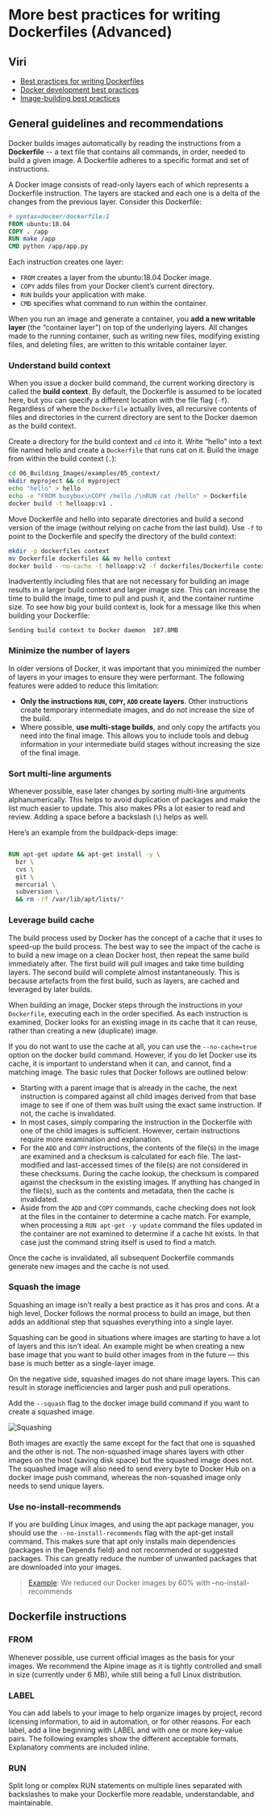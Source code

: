 # More best practices for writing Dockerfiles (Advanced) 

## Viri
- [Best practices for writing Dockerfiles](https://docs.docker.com/develop/develop-images/dockerfile_best-practices/)
- [Docker development best practices](https://docs.docker.com/develop/dev-best-practices/)
- [Image-building best practices](https://docs.docker.com/get-started/09_image_best/)

## General guidelines and recommendations

Docker builds images automatically by reading the instructions from a **Dockerfile** -- a text file that contains all commands, in order, needed to build a given image. A Dockerfile adheres to a specific format and set of instructions.

A Docker image consists of read-only layers each of which represents a Dockerfile instruction. The layers are stacked and each one is a delta of the changes from the previous layer. Consider this Dockerfile:

```Dockerfile
# syntax=docker/dockerfile:1
FROM ubuntu:18.04
COPY . /app
RUN make /app
CMD python /app/app.py
```

Each instruction creates one layer:
- `FROM` creates a layer from the ubuntu:18.04 Docker image.
- `COPY` adds files from your Docker client’s current directory.
- `RUN` builds your application with make.
- `CMD` specifies what command to run within the container.

When you run an image and generate a container, you **add a new writable layer** (the “container layer”) on top of the underlying layers. All changes made to the running container, such as writing new files, modifying existing files, and deleting files, are written to this writable container layer.

### Understand build context
When you issue a docker build command, the current working directory is called the **build context**. By default, the Dockerfile is assumed to be located here, but you can specify a different location with the file flag (`-f`). Regardless of where the `Dockerfile` actually lives, all recursive contents of files and directories in the current directory are sent to the Docker daemon as the build context.

Create a directory for the build context and `cd` into it. Write “hello” into a text file named hello and create a `Dockerfile` that runs cat on it. Build the image from within the build context (`.`):

```bash
cd 06_Building_Images/examples/05_context/
mkdir myproject && cd myproject
echo "hello" > hello
echo -e "FROM busybox\nCOPY /hello /\nRUN cat /hello" > Dockerfile
docker build -t helloapp:v1 .
```
Move Dockerfile and hello into separate directories and build a second version of the image (without relying on cache from the last build). Use `-f` to point to the Dockerfile and specify the directory of the build context:

```bash
mkdir -p dockerfiles context
mv Dockerfile dockerfiles && mv hello context
docker build --no-cache -t helloapp:v2 -f dockerfiles/Dockerfile context
```
Inadvertently including files that are not necessary for building an image results in a larger build context and larger image size. This can increase the time to build the image, time to pull and push it, and the container runtime size. To see how big your build context is, look for a message like this when building your Dockerfile:

    Sending build context to Docker daemon  187.8MB

### Minimize the number of layers
In older versions of Docker, it was important that you minimized the number of layers in your images to ensure they were performant. The following features were added to reduce this limitation:
- **Only the instructions `RUN`, `COPY`, `ADD` create layers**. Other instructions create temporary intermediate images, and do not increase the size of the build.
- Where possible, **use multi-stage builds**, and only copy the artifacts you need into the final image. This allows you to include tools and debug information in your intermediate build stages without increasing the size of the final image.

### Sort multi-line arguments
Whenever possible, ease later changes by sorting multi-line arguments alphanumerically. This helps to avoid duplication of packages and make the list much easier to update. This also makes PRs a lot easier to read and review. Adding a space before a backslash (`\`) helps as well.

Here’s an example from the buildpack-deps image:
```Dockerfile

RUN apt-get update && apt-get install -y \
  bzr \
  cvs \
  git \
  mercurial \
  subversion \
  && rm -rf /var/lib/apt/lists/*
```

### Leverage build cache
The build process used by Docker has the concept of a cache that it uses to speed-up the build process. The best way to see the impact of the cache is to build a new image on a clean Docker host, then repeat the same build immediately after. The first build will pull images and take time building layers. The second build will complete almost instantaneously. This is because artefacts from the first build, such as layers, are cached and leveraged by later builds.

When building an image, Docker steps through the instructions in your `Dockerfile`, executing each in the order specified. As each instruction is examined, Docker looks for an existing image in its cache that it can reuse, rather than creating a new (duplicate) image.

If you do not want to use the cache at all, you can use the `--no-cache=true` option on the docker build command. However, if you do let Docker use its cache, it is important to understand when it can, and cannot, find a matching image. The basic rules that Docker follows are outlined below:
- Starting with a parent image that is already in the cache, the next instruction is compared against all child images derived from that base image to see if one of them was built using the exact same instruction. If not, the cache is invalidated.
- In most cases, simply comparing the instruction in the Dockerfile with one of the child images is sufficient. However, certain instructions require more examination and explanation.
- For the `ADD` and `COPY` instructions, the contents of the file(s) in the image are examined and a checksum is calculated for each file. The last-modified and last-accessed times of the file(s) are not considered in these checksums. During the cache lookup, the checksum is compared against the checksum in the existing images. If anything has changed in the file(s), such as the contents and metadata, then the cache is invalidated.
- Aside from the `ADD` and `COPY` commands, cache checking does not look at the files in the container to determine a cache match. For example, when processing a `RUN apt-get -y update` command the files updated in the container are not examined to determine if a cache hit exists. In that case just the command string itself is used to find a match.

Once the cache is invalidated, all subsequent Dockerfile commands generate new images and the cache is not used.

### Squash the image

Squashing an image isn’t really a best practice as it has pros and cons. At a high level, Docker follows the normal process to build an image, but then adds an additional step that squashes everything into a single layer.

Squashing can be good in situations where images are starting to have a lot of layers and this isn’t ideal. An example might be when creating a new base image that you want to build other images from in the future — this base is much better as a single-layer image.

On the negative side, squashed images do not share image layers. This can result in storage inefficiencies and larger push and pull operations.

Add the `--squash` flag to the docker image build command if you want to create a squashed image.

![Squashing](./images/img03.png)
<!-- Vir: Docker Deep Dive, Nigel Poulton -->

Both images are exactly the same except for the fact that one is squashed and the other is not. The non-squashed image shares layers with other images on the host (saving disk space) but the squashed image does not. The squashed image will also need to send every byte to Docker Hub on a docker image push command, whereas the non-squashed image only needs to send unique layers.

### Use no-install-recommends

If you are building Linux images, and using the apt package manager, you should use the `--no-install-recommends` flag with the apt-get install command. This makes sure that apt only installs main dependencies (packages in the Depends field) and not recommended or suggested packages. This can greatly reduce the number of unwanted packages that are downloaded into your images.

> [Example](https://ubuntu.com/blog/we-reduced-our-docker-images-by-60-with-no-install-recommends): We reduced our Docker images by 60% with –no-install-recommends


## Dockerfile instructions

### FROM
Whenever possible, use current official images as the basis for your images. We recommend the Alpine image as it is tightly controlled and small in size (currently under 6 MB), while still being a full Linux distribution.

### LABEL
You can add labels to your image to help organize images by project, record licensing information, to aid in automation, or for other reasons. For each label, add a line beginning with LABEL and with one or more key-value pairs. The following examples show the different acceptable formats. Explanatory comments are included inline.

### RUN
Split long or complex RUN statements on multiple lines separated with backslashes to make your Dockerfile more readable, understandable, and maintainable.

